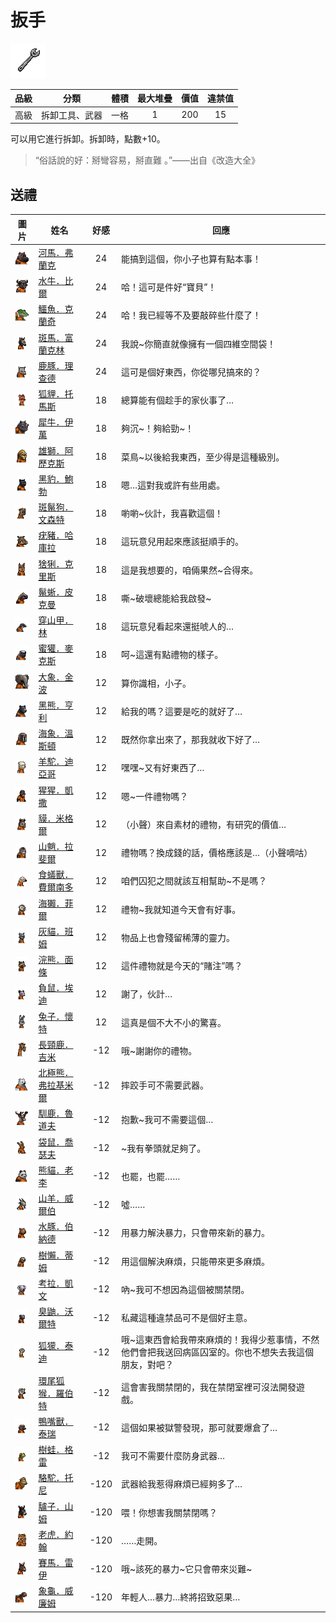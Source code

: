# 扳手

![img](images/item_pic_BS.png)

|品級|分類|體積|最大堆疊|價值|違禁值|
|:--:|:--:|:--:|:--:|:--:|:--:|
|高級|拆卸工具、武器|一格|1|200|15|

可以用它進行拆卸。拆卸時，點數+10。

> “俗話說的好：掰彎容易，掰直難 。”——出自《改造大全》

## 送禮

|圖片|姓名|好感|回應|
|:--:|--|:--:|--|
|![img](images/hippopotamus.png)|[河馬．弗蘭克](河馬．弗蘭克.md)|24|能搞到這個，你小子也算有點本事！|
|![img](images/AfricanBuffalo.png)|[水牛．比爾](水牛．比爾.md)|24|哈！這可是件好“寶貝”！|
|![img](images/crocodile.png)|[鱷魚．克蘭奇](鱷魚．克蘭奇.md)|24|哈！我已經等不及要敲碎些什麼了！|
|![img](images/zebra.png)|[斑馬．富蘭克林](斑馬．富蘭克林.md)|24|我說\~你簡直就像擁有一個四維空間袋！|
|![img](images/DeerDolphin.png)|[鹿豚．理查德](鹿豚．理查德.md)|24|這可是個好東西，你從哪兒搞來的？|
|![img](images/fox.png)|[狐貍．托馬斯](狐貍．托馬斯.md)|18|總算能有個趁手的家伙事了…|
|![img](images/rhinoceros.png)|[犀牛．伊萬](犀牛．伊萬.md)|18|夠沉\~！夠給勁\~！|
|![img](images/lion.png)|[雄獅．阿歷克斯](雄獅．阿歷克斯.md)|18|菜鳥\~以後給我東西，至少得是這種級別。|
|![img](images/BlackPanther.png)|[黑豹．鮑勃](黑豹．鮑勃.md)|18|嗯…這對我或許有些用處。|
|![img](images/SpottedHyaena.png)|[斑鬣狗．文森特](斑鬣狗．文森特.md)|18|喲喲\~伙計，我喜歡這個！|
|![img](images/Warthog.png)|[疣豬．哈庫拉](疣豬．哈庫拉.md)|18|這玩意兒用起來應該挺順手的。|
|![img](images/Lynx.png)|[猞猁．克里斯](猞猁．克里斯.md)|18|這是我想要的，咱倆果然\~合得來。|
|![img](images/MarineIguana.png)|[鬣蜥．皮克曼](鬣蜥．皮克曼.md)|18|嘶\~破壞總能給我啟發\~|
|![img](images/pangolin.png)|[穿山甲．林](穿山甲．林.md)|18|這玩意兒看起來還挺唬人的…|
|![img](images/HoneyBadger.png)|[蜜獾．麥克斯](蜜獾．麥克斯.md)|18|呵\~這還有點禮物的樣子。|
|![img](images/elephant.png)|[大象．金波](大象．金波.md)|12|算你識相，小子。|
|![img](images/BlackBear.png)|[黑熊．亨利](黑熊．亨利.md)|12|給我的嗎？這要是吃的就好了…|
|![img](images/walrus.png)|[海象．溫斯頓](海象．溫斯頓.md)|12|既然你拿出來了，那我就收下好了…|
|![img](images/Alpaca.png)|[羊駝．迪亞哥](羊駝．迪亞哥.md)|12|嘿嘿\~又有好東西了…|
|![img](images/chimpanzee.png)|[猩猩．凱撒](猩猩．凱撒.md)|12|嗯\~一件禮物嗎？|
|![img](images/tapir.png)|[貘．米格爾](貘．米格爾.md)|12|（小聲）來自素材的禮物，有研究的價值…|
|![img](images/Mandrill.png)|[山魈．拉斐爾](山魈．拉斐爾.md)|12|禮物嗎？換成錢的話，價格應該是…（小聲嘀咕）|
|![img](images/Anteater.png)|[食蟻獸．費爾南多](食蟻獸．費爾南多.md)|12|咱們囚犯之間就該互相幫助\~不是嗎？|
|![img](images/SeaOtter.png)|[海獺．菲爾](海獺．菲爾.md)|12|禮物\~我就知道今天會有好事。|
|![img](images/cat.png)|[灰貓．班姆](灰貓．班姆.md)|12|物品上也會殘留稀薄的靈力。|
|![img](images/Raccoon.png)|[浣熊．面條](浣熊．面條.md)|12|這件禮物就是今天的“賭注”嗎？|
|![img](images/Possum.png)|[負鼠．埃迪](負鼠．埃迪.md)|12|謝了，伙計…|
|![img](images/rabbit.png)|[兔子．懷特](兔子．懷特.md)|12|這真是個不大不小的驚喜。|
|![img](images/giraffe.png)|[長頸鹿．吉米](長頸鹿．吉米.md)|-12|哦\~謝謝你的禮物。|
|![img](images/PolarBear.png)|[北極熊．弗拉基米爾](北極熊．弗拉基米爾.md)|-12|摔跤手可不需要武器。|
|![img](images/reindeer.png)|[馴鹿．魯道夫](馴鹿．魯道夫.md)|-12|抱歉\~我可不需要這個…|
|![img](images/kangaroo.png)|[袋鼠．喬瑟夫](袋鼠．喬瑟夫.md)|-12|\~我有拳頭就足夠了。|
|![img](images/panda.png)|[熊貓．老李](熊貓．老李.md)|-12|也罷，也罷……|
|![img](images/goat.png)|[山羊．威爾伯](山羊．威爾伯.md)|-12|噓……|
|![img](images/Capybara.png)|[水豚．伯納德](水豚．伯納德.md)|-12|用暴力解決暴力，只會帶來新的暴力。|
|![img](images/sloth.png)|[樹懶．蒂姆](樹懶．蒂姆.md)|-12|用這個解決麻煩，只能帶來更多麻煩。|
|![img](images/Koala.png)|[考拉．凱文](考拉．凱文.md)|-12|吶\~我可不想因為這個被關禁閉。|
|![img](images/skunk.png)|[臭鼬．沃爾特](臭鼬．沃爾特.md)|-12|私藏這種違禁品可不是個好主意。|
|![img](images/meerkat.png)|[狐獴．泰迪](狐獴．泰迪.md)|-12|哦\~這東西會給我帶來麻煩的！我得少惹事情，不然他們會把我送回病區囚室的。你也不想失去我這個朋友，對吧？|
|![img](images/RingTailedLemur.png)|[環尾狐猴．羅伯特](環尾狐猴．羅伯特.md)|-12|這會害我關禁閉的，我在禁閉室裡可沒法開發遊戲。|
|![img](images/platypus.png)|[鴨嘴獸．泰瑞](鴨嘴獸．泰瑞.md)|-12|這個如果被獄警發現，那可就要爆倉了…|
|![img](images/Treefrog.png)|[樹蛙．格雷](樹蛙．格雷.md)|-12|我可不需要什麼防身武器…|
|![img](images/camel.png)|[駱駝．托尼](駱駝．托尼.md)|-120|武器給我惹得麻煩已經夠多了…|
|![img](images/donkey.png)|[驢子．山姆](驢子．山姆.md)|-120|喂！你想害我關禁閉嗎？|
|![img](images/tiger.png)|[老虎．約翰](老虎．約翰.md)|-120|……走開。|
|![img](images/horse.png)|[賽馬．雷伊](賽馬．雷伊.md)|-120|哦\~該死的暴力\~它只會帶來災難\~|
|![img](images/Tortoise.png)|[象龜．威廉姆](象龜．威廉姆.md)|-120|年輕人…暴力…終將招致惡果…|

